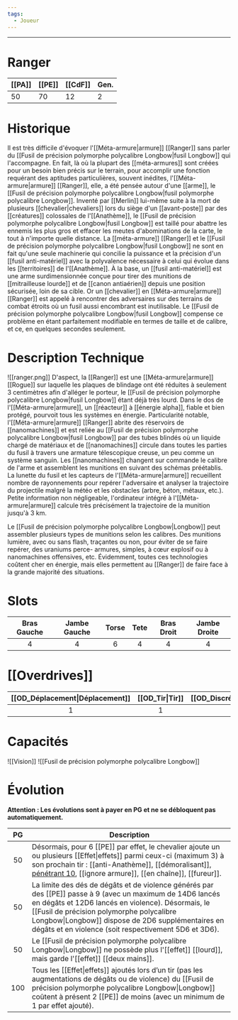 ```yaml
---
tags:
  - Joueur
---
```


___
# Ranger

| [[PA]] | [[PE]] | [[CdF]] | Gen. |
| ------ | ------ | ------- | ---- |
| 50     | 70     | 12      | 2    |
# Historique

Il est très difficile d'évoquer l'[[Méta-armure|armure]] [[Ranger]] sans parler du [[Fusil de précision polymorphe polycalibre Longbow|fusil Longbow]] qui l'accompagne. En fait, là où la plupart des [[méta-armures]] sont créées pour un besoin bien précis sur le terrain, pour accomplir une fonction requérant des aptitudes particulières, souvent inédites, l'[[Méta-armure|armure]] [[Ranger]], elle, a été pensée autour d'une [[arme]], le [[Fusil de précision polymorphe polycalibre Longbow|fusil polymorphe polycalibre Longbow]]. Inventé par [[Merlin]] lui-même suite à la mort de plusieurs [[chevalier|chevaliers]] lors du siège d'un [[avant-poste]] par des [[créatures]] colossales de l'[[Anathème]], le [[Fusil de précision polymorphe polycalibre Longbow|fusil Longbow]] est taillé pour abattre les ennemis les plus gros et effacer les meutes d'abominations de la carte, le tout à n'importe quelle distance. La [[méta-armure]] [[Ranger]] et le [[Fusil de précision polymorphe polycalibre Longbow|fusil Longbow]] ne sont en fait qu'une seule machinerie qui concilie la puissance et la précision d'un [[fusil anti-matériel]] avec la polyvalence nécessaire à celui qui évolue dans les [[territoires]] de l'[[Anathème]]. À la base, un [[fusil anti-matériel]] est une arme surdimensionnée conçue pour tirer des munitions de [[mitrailleuse lourde]] et de [[canon antiaérien]] depuis une position sécurisée, loin de sa cible. Or un [[chevalier]] en [[Méta-armure|armure]] [[Ranger]] est appelé à rencontrer des adversaires sur des terrains de combat étroits où un fusil aussi encombrant est inutilisable. Le [[Fusil de précision polymorphe polycalibre Longbow|fusil Longbow]] compense ce problème en étant parfaitement modifiable en termes de taille et de calibre, et ce, en quelques secondes seulement.

# Description Technique
![[ranger.png]]
D'aspect, la [[Ranger]] est une [[Méta-armure|armure]] [[Rogue]] sur laquelle les plaques de blindage ont été réduites à seulement 3 centimètres afin d'alléger le porteur, le [[Fusil de précision polymorphe polycalibre Longbow|fusil Longbow]] étant déjà très lourd. Dans le dos de l'[[Méta-armure|armure]], un [[réacteur]] à [[énergie alpha]], fiable et bien protégé, pourvoit tous les systèmes en énergie. Particularité notable, l'[[Méta-armure|armure]] [[Ranger]] abrite des réservoirs de [[nanomachines]] et est reliée au [[Fusil de précision polymorphe polycalibre Longbow|fusil Longbow]] par des tubes blindés où un liquide chargé de matériaux et de [[nanomachines]] circule dans toutes les parties du fusil à travers une armature télescopique creuse, un peu comme un système sanguin. Les [[nanomachines]] changent sur commande le calibre de l'arme et assemblent les munitions en suivant des schémas préétablis. La lunette du fusil et les capteurs de l'[[Méta-armure|armure]] recueillent nombre de rayonnements pour repérer l'adversaire et analyser la trajectoire du projectile malgré la météo et les obstacles (arbre, béton, métaux, etc.). Petite information non négligeable, l'ordinateur intégré à l'[[Méta-armure|armure]] calcule très précisément la trajectoire de la munition jusqu'à 3 km.

Le [[Fusil de précision polymorphe polycalibre Longbow|Longbow]] peut assembler plusieurs types de munitions selon les calibres. Des munitions lumière, avec ou sans flash, traçantes ou non, pour éviter de se faire repérer, des uraniums perce- armures, simples, à cœur explosif ou à nanomachines offensives, etc. Évidemment, toutes ces technologies coûtent cher en énergie, mais elles permettent au [[Ranger]] de faire face à la grande majorité des situations.

# Slots

| Bras Gauche | Jambe Gauche | Torse | Tete | Bras Droit | Jambe Droite |
| :---------: | :----------: | :---: | :--: | :--------: | :----------: |
|      4      |      4       |   6   |  4   |     4      |      4       |
# [[Overdrives]]

| [[OD_Déplacement\|Déplacement]] | [[OD_Tir\|Tir]] | [[OD_Discrétion\|Discrétion]] | [[OD_Dextérité\|Dextérité]] |
| :-----------------------------: | :-------------: | :---------------------------: | :-------------------------: |
|                1                |        1        |               1               |              1              |
# Capacités

![[Vision]]
![[Fusil de précision polymorphe polycalibre Longbow]]

# Évolution

**Attention : Les évolutions sont à payer en PG et ne se débloquent pas automatiquement.**

| PG  | Description                                                                                                                                                                                                                                                                                                               |
| :-: | ------------------------------------------------------------------------------------------------------------------------------------------------------------------------------------------------------------------------------------------------------------------------------------------------------------------------- |
| 50  | Désormais, pour 6 [[PE]] par effet, le chevalier ajoute un ou plusieurs [[Effet\|effets]] parmi ceux-ci (maximum 3) à son prochain tir : [[anti-Anathème]], [[démoralisant]], [pénétrant 10](pénétrant), [[ignore armure]], [[en chaîne]], [[fureur]].                                                                    |
| 50  | La limite des dés de dégâts et de violence générés par des [[PE]] passe à 9 (avec un maximum de 14D6 lancés en dégâts et 12D6 lancés en violence). Désormais, le [[Fusil de précision polymorphe polycalibre Longbow\|Longbow]] dispose de 2D6 supplémentaires en dégâts et en violence (soit respectivement 5D6 et 3D6). |
| 50  | Le [[Fusil de précision polymorphe polycalibre Longbow\|Longbow]] ne possède plus l'[[effet]] [[lourd]], mais garde l'[[effet]] [[deux mains]].                                                                                                                                                                           |
| 100 | Tous les [[Effet\|effets]] ajoutés lors d’un tir (pas les augmentations de dégâts ou de violence) du [[Fusil de précision polymorphe polycalibre Longbow\|Longbow]] coûtent à présent 2 [[PE]] de moins (avec un minimum de 1 par effet ajouté).                                                                          |
